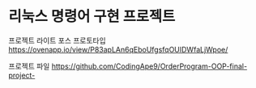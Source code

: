 # 리눅스 명령어 구현 프로젝트

프로젝트 라이트 포스 프로토타입
https://ovenapp.io/view/P83apLAn6qEboUfgsfqOUIDWfaLjWpoe/

프로젝트 파일
https://github.com/CodingApe9/OrderProgram-OOP-final-project-
